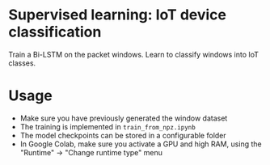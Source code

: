 # Supervised learning: IoT device classification

Train a Bi-LSTM on the packet windows. Learn to classify windows into IoT classes.

# Usage

- Make sure you have previously generated the window dataset
- The training is implemented in `train_from_npz.ipynb`
- The model checkpoints can be stored in a configurable folder
- In Google Colab, make sure you activate a GPU and high RAM, using the "Runtime" -> "Change runtime type" menu